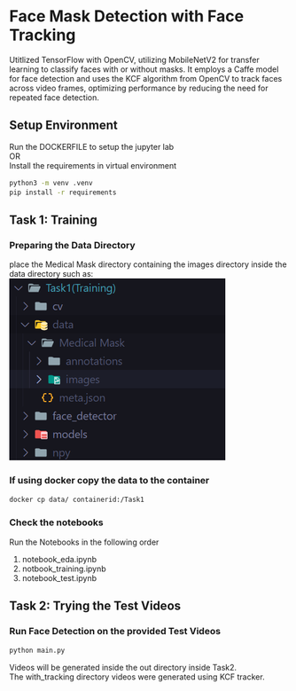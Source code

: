 # Face Mask Detection with Face Tracking
Utitlized TensorFlow with OpenCV, utilizing MobileNetV2 for transfer learning to classify faces with or without masks. It employs a Caffe model for face detection and uses the KCF algorithm from OpenCV to track faces across video frames, optimizing performance by reducing the need for repeated face detection.

## Setup Environment
Run the DOCKERFILE to setup the jupyter lab\
OR\
Install the requirements in virtual environment
```bash
python3 -m venv .venv
pip install -r requirements
```
## Task 1: Training

### Preparing the Data Directory
place the Medical Mask directory containing the images directory inside the data directory such as:\
![data-directory](./images/image.png)

### If using docker copy the data to the container
```bash
docker cp data/ containerid:/Task1
```

### Check the notebooks
Run the Notebooks in the following order
1. notebook_eda.ipynb
2. notbook_training.ipynb
3. notebook_test.ipynb

## Task 2: Trying the Test Videos

### Run Face Detection on the provided Test Videos
```bash
python main.py
```
Videos will be generated inside the out directory inside Task2.\
The with_tracking directory videos were generated using KCF tracker.